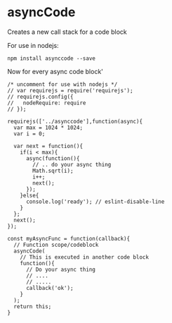 # asyncCode

Creates a new call stack for a code block

For use in nodejs:

```
npm install asynccode --save
```


Now for every async code block'

```
/* uncomment for use with nodejs */
// var requirejs = require('requirejs');
// requirejs.config({
//   nodeRequire: require
// });

requirejs(['../asynccode'],function(async){
  var max = 1024 * 1024;
  var i = 0;

  var next = function(){
    if(i < max){
      async(function(){
        // .. do your async thing
        Math.sqrt(i);
        i++;
        next();
      });
    }else{
      console.log('ready'); // eslint-disable-line
    }
  };
  next();
});

```

```
const myAsyncFunc = function(callback){
  // Function scope/codeblock
  asyncCode(
    // This is executed in another code block
    function(){
      // Do your async thing
      // ....
      // .....
      callback('ok');
    }
  );
  return this;
}


```
